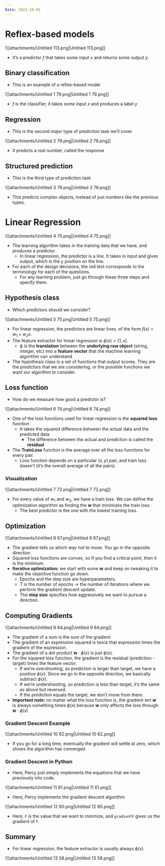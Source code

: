 ```yaml
---
Date: 2023-10-02
---
```

# Reflex-based models

![[attachments/Untitled 113.png|Untitled 113.png]]

- It’s a predictor $f$﻿ that takes some input $x$﻿ and returns some output $y$﻿.

## Binary classification

- This is an example of a reflex-based model

![[attachments/Untitled 1 79.png|Untitled 1 79.png]]

- $f$﻿ is the classifier, it takes some input $x$﻿ and produces a label $y$﻿

## Regression

- This is the second major type of prediction task we’ll cover

![[attachments/Untitled 2 79.png|Untitled 2 79.png]]

- It predicts a real number, called the response

## Structured prediction

- This is the third type of prediction task

![[attachments/Untitled 3 79.png|Untitled 3 79.png]]

- This predicts complex objects, instead of just numbers like the previous types.

# Linear Regression

![[attachments/Untitled 4 75.png|Untitled 4 75.png]]

- The learning algorithm takes in the training data that we have, and produces a predictor.
    - In linear regression, the predictor is a line. It takes in input and gives output, which is the y position on the line.
- For each of the design decisions, the red text corresponds to the terminology for each of the questions.
    - For any learning problem, just go through these three steps and specify them.

## Hypothesis class

- Which predictors should we consider?

![[attachments/Untitled 5 75.png|Untitled 5 75.png]]

- For linear regression, the predictors are linear lines, of the form $f(x) = w_1 + w_2x$﻿.
- The feature extractor for linear regression is $\phi(x) = [1, x]$﻿.
    - $\phi$﻿ is the **translation** between the **underlying raw object** (string, integer, etc) into a **feature vector** that the machine learning algorithm can understand
- The hypothesis class is a set of functions that output scores. They are the predictors that we are considering, or the possible functions we want our algorithm to consider.

## Loss function

- How do we measure how good a predictor is?

![[attachments/Untitled 6 74.png|Untitled 6 74.png]]

- One of the loss functions used for linear regression is the **squared** **loss** function
    - It takes the squared difference between the actual data and the predicted data
        - The difference between the actual and prediction is called the **residual**
- The **TrainLoss** function is the average over all the loss functions for every pair.
    - Loss function depends on a particular $(x, y)$﻿ pair, and train loss doesn’t (it’s the overall average of all the pairs).

### Visualization

![[attachments/Untitled 7 72.png|Untitled 7 72.png]]

- For every value of $w_1$﻿ and $w_2$﻿, we have a train loss. We can define the optimization algorithm as finding the $\mathbf w$﻿ that minimizes the train loss.
    - The best predictor is the one with the lowest training loss.

## Optimization

![[attachments/Untitled 8 67.png|Untitled 8 67.png]]

- The gradient tells us which way not to move. You go in the opposite direction.
- Squared loss functions are convex, so if you find a critical point, then it is the minimum.
- **Iterative optimization:** we start with some $\mathbf w$﻿ and keep on tweaking it to make the objective function go down.
    - Epochs and the step size are hyperparameters.
    - $T$﻿ is the number of epochs → the number of iterations where we perform the gradient descent update.
    - The **step size** specifies how aggressively we want to pursue a direction.

## Computing Gradients

![[attachments/Untitled 9 64.png|Untitled 9 64.png]]

- The gradient of a sum is the sum of the gradient.
- The gradient of an expression squared is twice that expression times the gradient of the expression.
- The gradient of a dot product $\mathbf w \cdot \phi(x)$﻿ is just $\phi(x)$﻿.
- For the squared loss function, the gradient is the residual (prediction - target) times the feature vector.
    - If we’re overshooting, so prediction is larger than target, we have a positive $\phi(x)$﻿. Since we go in the opposite direction, we basically subtract $\phi(x)$﻿.
    - If we’re undershooting, so prediction is less than target, it’s the same as above but reversed.
    - If the prediction equals the target, we don’t move from there.
- **Important note:** no matter what the loss function is, the gradient wrt $\mathbf w$﻿ is always something times $\phi(x)$﻿ because $\mathbf w$﻿ only affects the loss through $\mathbf w \cdot \phi(x)$﻿

### Gradient Descent Example

![[attachments/Untitled 10 62.png|Untitled 10 62.png]]

- If you go for a long time, eventually the gradient will settle at zero, which shows the algorithm has converged.

### Gradient Descent in Python

- Here, Percy just simply implements the equations that we have previously into code.

![[attachments/Untitled 11 61.png|Untitled 11 61.png]]

- Here, Percy implements the gradient descent algorithm

![[attachments/Untitled 12 60.png|Untitled 12 60.png]]

- Here, `F` is the value that we want to minimize, and `gradientF` gives us the gradient of `F`.

## Summary

- For linear regression, the feature extractor is usually always $\phi(x)$﻿.

![[attachments/Untitled 13 58.png|Untitled 13 58.png]]